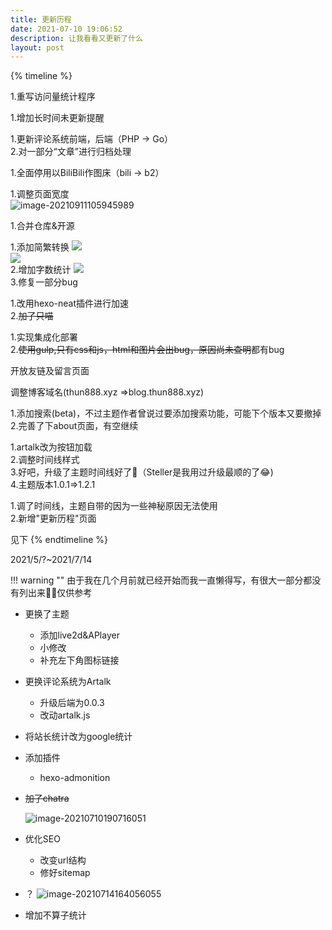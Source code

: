 ```yaml
---
title: 更新历程
date: 2021-07-10 19:06:52
description: 让我看看又更新了什么
layout: post
---
```


{% timeline %}
<!-- node 2022/1/1 -->
1.重写访问量统计程序
<!-- node 11/26 -->
1.增加长时间未更新提醒
<!-- node 10/29 -->
1.更新评论系统前端，后端（PHP -> Go）<br>2.对一部分“文章”进行归档处理

<!-- node 9/19 -->
1.全面停用以BiliBili作图床（bili -> b2）

<!-- node 9/11 -->
1.调整页面宽度<br>![image-20210911105945989](https://asstes.thun888.xyz/file/pic-bed/2021/09/d4c4fe0a9738db2849de1090af4d8b06.png)

<!-- node 9/10 -->
1.合并仓库&开源
<!-- node 8/08 -->
1.添加简繁转换
![](https://asstes.thun888.xyz/file/pic-bed/2021/09/e9f34601035b8e673b92013e8a53e7b7.webp)<br>![](https://asstes.thun888.xyz/file/pic-bed/2021/09/4bef4d0bfd5f4e9fe31c53343ff97557.webp)<br>2.增加字数统计
![](https://asstes.thun888.xyz/file/pic-bed/2021/09/3fe3f01a855a2f480b9ca64af04e46cc.webp)<br>
3.修复一部分bug
<!-- node 8/01 -->
1.改用hexo-neat插件进行加速<br>2.~~加了只喵~~
<!-- node 7/30 -->
1.实现集成化部署<br>2.~~使用gulp,只有css和js，html和图片会出bug，原因尚未查明~~都有bug
<!-- node 7/29 -->
开放友链及留言页面
<!-- node 7/28 -->
调整博客域名(thun888.xyz =>blog.thun888.xyz)
<!-- node 7/20 -->
1.添加搜索(beta)，不过主题作者曾说过要添加搜索功能，可能下个版本又要撤掉<br>2.完善了下about页面，有空继续
<!-- node 7/18 -->
1.artalk改为按钮加载<br>2.调整时间线样式<br>3.好吧，升级了主题时间线好了👀（Steller是我用过升级最顺的了😂)<br>4.主题版本1.0.1=>1.2.1
<!-- node 7/17 -->
1.调了时间线，主题自带的因为一些神秘原因无法使用<br>2.新增"更新历程"页面
<!-- node 2021/5/?~2021/7/14 -->
见下
{% endtimeline %}

2021/5/?~2021/7/14

!!!  warning ""
    由于我在几个月前就已经开始而我一直懒得写，有很大一部分都没有列出来🤦‍♀️仅供参考<br>



- 更换了主题
  - 添加live2d&APlayer
  - 小修改
  - 补充左下角图标链接
- 更换评论系统为Artalk
  - 升级后端为0.0.3
  - 改动artalk.js
- 将站长统计改为google统计
- 添加插件
  - hexo-admonition

- ~~加了chatra~~

  ![image-20210710190716051](https://raw.thun888.xyz/thun888/tuku/master/img/image-20210710190716051.png)

- 优化SEO
  - 改变url结构
  - 修好sitemap

- ？
![image-20210714164056055](https://raw.thun888.xyz/thun888/tuku/master/img/image-20210714164056055.png)

- 增加不算子统计
